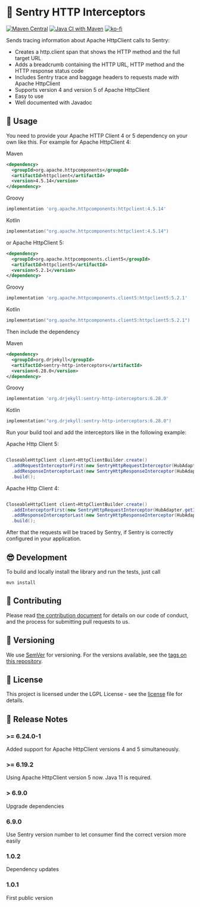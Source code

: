 # :flashlight: Sentry HTTP Interceptors

[![Maven Central](https://img.shields.io/maven-central/v/org.drjekyll/sentry-http-interceptors.svg?label=Maven%20Central)](https://search.maven.org/search?q=g:%22org.drjekyll%22%20AND%20a:%22sentry-http-interceptors%22)
[![Java CI with Maven](https://github.com/dheid/sentry-http-interceptors/actions/workflows/build.yml/badge.svg)](https://github.com/dheid/sentry-http-interceptors/actions/workflows/build.yml)
[![ko-fi](https://ko-fi.com/img/githubbutton_sm.svg)](https://ko-fi.com/W7W3EER56)

Sends tracing information about Apache HttpClient calls to Sentry:

* Creates a http.client span that shows the HTTP method and the full target URL
* Adds a breadcrumb containing the HTTP URL, HTTP method and the HTTP response status code
* Includes Sentry trace and baggage headers to requests made with Apache HttpClient
* Supports version 4 and version 5 of Apache HttpClient
* Easy to use
* Well documented with Javadoc

## :wrench: Usage

You need to provide your Apache HTTP Client 4 or 5 dependency on your own like this. For example for Apache HttpClient 4:

Maven
```xml
<dependency>
  <groupId>org.apache.httpcomponents</groupId>
  <artifactId>httpclient</artifactId>
  <version>4.5.14</version>
</dependency>
```
Groovy
```groovy
implementation 'org.apache.httpcomponents:httpclient:4.5.14'
```
Kotlin
```kotlin
implementation("org.apache.httpcomponents:httpclient:4.5.14")
```

or Apache HttpClient 5:

```xml
<dependency>
  <groupId>org.apache.httpcomponents.client5</groupId>
  <artifactId>httpclient5</artifactId>
  <version>5.2.1</version>
</dependency>
```
Groovy
```groovy
implementation 'org.apache.httpcomponents.client5:httpclient5:5.2.1'
```
Kotlin
```kotlin
implementation("org.apache.httpcomponents.client5:httpclient5:5.2.1")
```

Then include the dependency

Maven
```xml
<dependency>
  <groupId>org.drjekyll</groupId>
  <artifactId>sentry-http-interceptors</artifactId>
  <version>6.28.0</version>
</dependency>
```
Groovy
```groovy
implementation 'org.drjekyll:sentry-http-interceptors:6.28.0'
```

Kotlin

```kotlin
implementation("org.drjekyll:sentry-http-interceptors:6.28.0")
```

Run your build tool and add the interceptors like in the following example:

Apache Http Client 5:

```java

CloseableHttpClient client=HttpClientBuilder.create()
  .addRequestInterceptorFirst(new SentryHttpRequestInterceptor(HubAdapter.getInstance()))
  .addResponseInterceptorLast(new SentryHttpResponseInterceptor(HubAdapter.getInstance()))
  .build();

```

Apache Http Client 4:

```java

CloseableHttpClient client=HttpClientBuilder.create()
  .addInterceptorFirst(new SentryHttpRequestInterceptor(HubAdapter.getInstance()))
  .addResponseInterceptorLast(new SentryHttpResponseInterceptor(HubAdapter.getInstance()))
  .build();

```

After that the requests will be traced by Sentry, if Sentry is correctly configured in your
application.

## :sunglasses: Development

To build and locally install the library and run the tests, just call

    mvn install

## :handshake: Contributing

Please read [the contribution document](CONTRIBUTING.md) for details on our code of conduct, and the
process for submitting pull requests to us.

## :notebook: Versioning

We use [SemVer](http://semver.org/) for versioning. For the versions available, see
the [tags on this repository](https://github.com/dheid/sentry-http-interceptors/tags).

## :scroll: License

This project is licensed under the LGPL License - see the [license](LICENSE) file for details.

## :loudspeaker: Release Notes

### >= 6.24.0-1

Added support for Apache HttpClient versions 4 and 5 simultaneously.

### >= 6.19.2

Using Apache HttpClient version 5 now. Java 11 is required.

### > 6.9.0

Upgrade dependencies

### 6.9.0

Use Sentry version number to let consumer find the correct version more easily

### 1.0.2

Dependency updates

### 1.0.1

First public version
